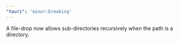 ```yaml
---
"tauri": 'minor:breaking'
---
```


A file-drop now allows sub-directories recursively when the path is a directory.
